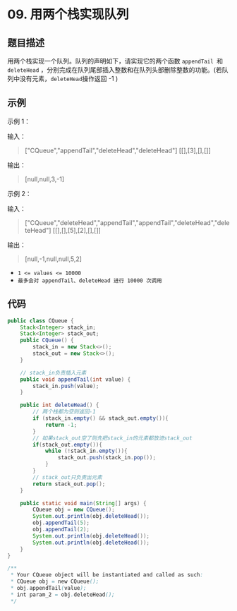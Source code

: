 # 09. 用两个栈实现队列 

## 题目描述

用两个栈实现一个队列。队列的声明如下，请实现它的两个函数 `appendTail `和 `deleteHead` ，分别完成在队列尾部插入整数和在队列头部删除整数的功能。(若队列中没有元素，`deleteHead`操作返回 -1 )

## 示例

示例 1：

输入：
> ["CQueue","appendTail","deleteHead","deleteHead"]
> [[],[3],[],[]]

输出：
> [null,null,3,-1]

示例 2：

输入：
> ["CQueue","deleteHead","appendTail","appendTail","deleteHead","deleteHead"]
> [[],[],[5],[2],[],[]]

输出：
> [null,-1,null,null,5,2]

- `1 <= values <= 10000`
- `最多会对 appendTail、deleteHead 进行 10000 次调用`

## 代码

```java
public class CQueue {
    Stack<Integer> stack_in;
    Stack<Integer> stack_out;
    public CQueue() {
        stack_in = new Stack<>();
        stack_out = new Stack<>();
    }

    // stack_in负责插入元素
    public void appendTail(int value) {
        stack_in.push(value);
    }

    public int deleteHead() {
        // 两个栈都为空则返回-1
        if (stack_in.empty() && stack_out.empty()){
            return -1;
        }
        // 如果stack_out空了则先把stack_in的元素都放进stack_out
        if(stack_out.empty()){
            while (!stack_in.empty()){
                stack_out.push(stack_in.pop());
            }
        }
        // stack_out只负责出元素
        return stack_out.pop();
    }

    public static void main(String[] args) {
        CQueue obj = new CQueue();
        System.out.println(obj.deleteHead());
        obj.appendTail(5);
        obj.appendTail(2);
        System.out.println(obj.deleteHead());
        System.out.println(obj.deleteHead());
    }
}

/**
 * Your CQueue object will be instantiated and called as such:
 * CQueue obj = new CQueue();
 * obj.appendTail(value);
 * int param_2 = obj.deleteHead();
 */
```